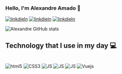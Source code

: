 ### Hello, I'm Alexandre Amado 👋 

[![linkdieln](https://img.shields.io/badge/LinkedIn-0077B5?style=for-the-badge&logo=linkedin&logoColor=white)](https://www.linkedin.com/in/alexandreamado) 
[![linkdieln](https://img.shields.io/badge/Bitbucket-0747a6?style=for-the-badge&logo=bitbucket&logoColor=white)](https://bitbucket.org/AlexandreAmado) 
[![linkdieln](https://img.shields.io/badge/Facebook-1877F2?style=for-the-badge&logo=facebook&logoColor=white)](https://web.facebook.com/alexandre.inacio.7798) 

![Alexandre GitHub stats](https://github-readme-stats.vercel.app/api?username=alexandreamado&show_icons=true&theme=onedark) 

## Technology that I use in my day 💻 


<div style="display: inline_block"><br/>
    <img align="center" alt="html5" src="https://img.shields.io/badge/HTML5-E34F26?style=for-the-badge&logo=html5&logoColor=white" />
   <img align="center" alt="CSS3" src="https://img.shields.io/badge/CSS3-1572B6?style=for-the-badge&logo=css3&logoColor=white" /> 
   <img align="center" alt="JS" src="https://img.shields.io/badge/JavaScript-F7DF1E?style=for-the-badge&logo=javascript&logoColor=black" />  
   <img align="center" alt="JS" src="https://img.shields.io/badge/Node.js-43853D?style=for-the-badge&logo=node.js&logoColor=white" />  
   <img align="center" alt="JS" src="https://img.shields.io/badge/Bootstrap-563D7C?style=for-the-badge&logo=bootstrap&logoColor=white" />  
   <img align="center" alt="Vuejs" src="https://img.shields.io/badge/Vue.js-35495E?style=for-the-badge&logo=vue.js&logoColor=4FC08D">


</div> 
